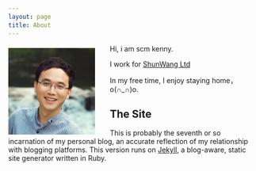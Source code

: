 ```yaml
---
layout: page
title: About
---
```


<img src="/images/scm-kenny.jpg" align="left" style="margin-right:30px; margin-top:7px;">Hi, i am scm kenny. 

I work for [ShunWang Ltd](http://www.shunwang.com/ "顺网科技")

In my free time, I enjoy staying home，o(∩_∩)o.

<h2>The Site</h2>

This is probably the seventh or so incarnation of my personal blog, an accurate reflection of my relationship with blogging platforms. This version runs on [Jekyll](https://github.com/mojombo/jekyll "Jekyll"), a blog-aware, static site generator written in Ruby.